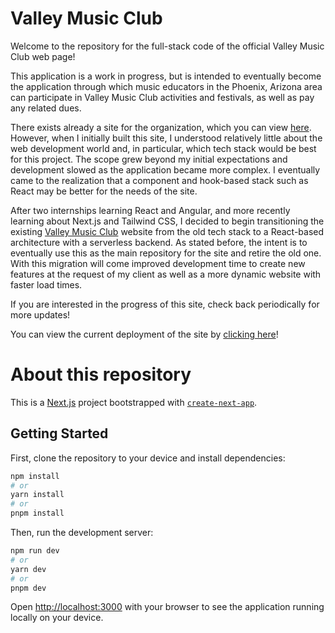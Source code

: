 # Valley Music Club
Welcome to the repository for the full-stack code of the official Valley Music Club web page!

This application is a work in progress, but is intended to eventually become the application through which music educators in the Phoenix, Arizona area can participate in Valley Music Club activities and festivals, as well as pay any related dues. 

There exists already a site for the organization, which you can view [here](https://valleymusicclub.com/). However, when I initially built this site, I understood relatively little about the web development world and, in particular, which tech stack would be best for this project. The scope grew beyond my initial expectations and development slowed as the application became more complex. I eventually came to the realization that a component and hook-based stack such as React may be better for the needs of the site.

After two internships learning React and Angular, and more recently learning about Next.js and Tailwind CSS, I decided to begin transitioning the existing [Valley Music Club](https://valleymusicclub.com/) website from the old tech stack to a React-based architecture with a serverless backend. As stated before, the intent is to eventually use this as the main repository for the site and retire the old one. With this migration will come improved development time to create new features at the request of my client as well as a more dynamic website with faster load times.

If you are interested in the progress of this site, check back periodically for more updates!

You can view the current deployment of the site by [clicking here](https://valleymusicclub.vercel.app/)!


# About this repository

This is a [Next.js](https://nextjs.org) project bootstrapped with [`create-next-app`](https://nextjs.org/docs/app/api-reference/cli/create-next-app).

## Getting Started

First, clone the repository to your device and install dependencies:

```bash
npm install
# or
yarn install
# or
pnpm install
```

Then, run the development server:

```bash
npm run dev
# or
yarn dev
# or
pnpm dev
```

Open [http://localhost:3000](http://localhost:3000) with your browser to see the application running locally on your device.
